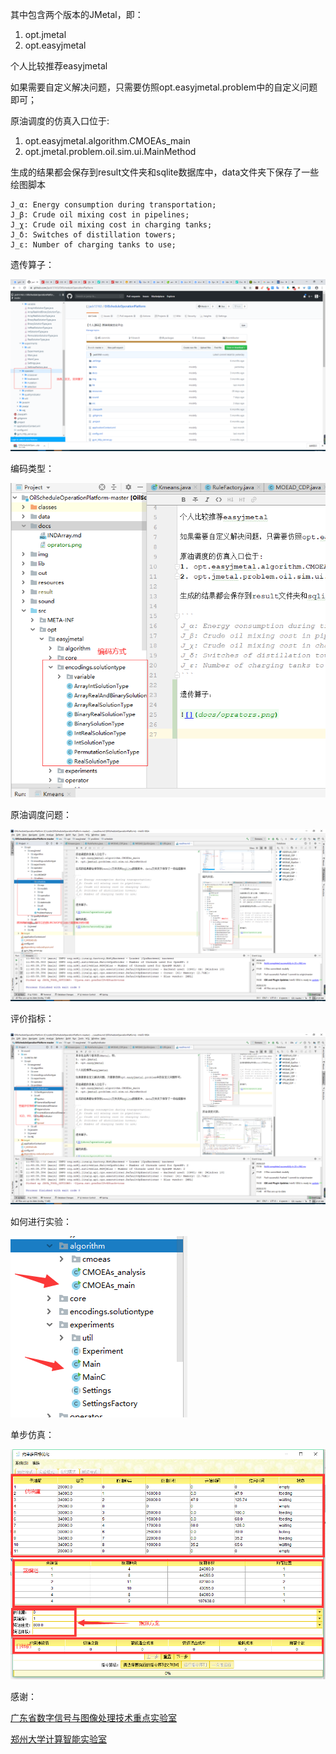 其中包含两个版本的JMetal，即：
1. opt.jmetal
2. opt.easyjmetal

个人比较推荐easyjmetal

如果需要自定义解决问题，只需要仿照opt.easyjmetal.problem中的自定义问题即可；

原油调度的仿真入口位于:
1. opt.easyjmetal.algorithm.CMOEAs_main
2. opt.jmetal.problem.oil.sim.ui.MainMethod

生成的结果都会保存到result文件夹和sqlite数据库中，data文件夹下保存了一些绘图脚本

```
J_α: Energy consumption during transportation;
J_β: Crude oil mixing cost in pipelines;
J_χ: Crude oil mixing cost in charging tanks;
J_δ: Switches of distillation towers;
J_ε: Number of charging tanks to use;
```

遗传算子：

![](docs/oprators.png)

编码类型：

![](docs/encoding.jpg)

原油调度问题：

![](docs/problem.jpg)

评价指标：

![](docs/indicator.jpg)

如何进行实验：

![](docs/enter.jpg)

单步仿真：

![](img/单步仿真.png)


感谢：

[广东省数字信号与图像处理技术重点实验室](http://imagelab.stu.edu.cn/Content.aspx?type=content&Content_ID=5440)

[郑州大学计算智能实验室](http://www5.zzu.edu.cn/cilab/Benchmark/dmbyhcsj.htm)
